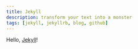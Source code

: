 ```yaml
---
title: Jekyll
description: transform your text into a monster
tags: [jekyll, jekyllrb, blog, github]
---
```


Hello, [Jekyll](https://jekyllrb.com/)!

